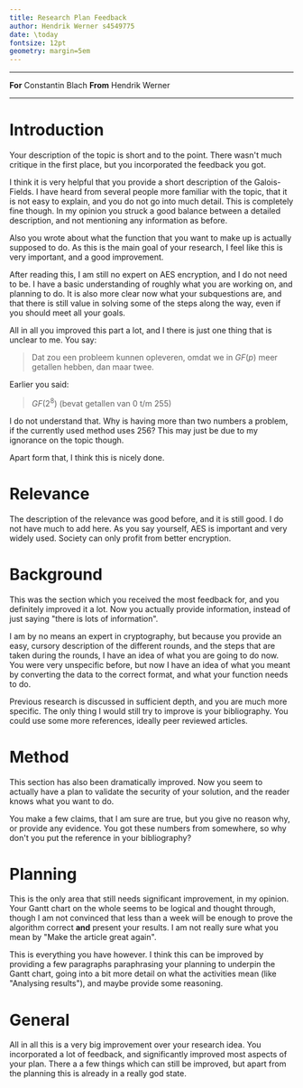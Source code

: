 ```yaml
---
title: Research Plan Feedback
author: Hendrik Werner s4549775
date: \today
fontsize: 12pt
geometry: margin=5em
---
```


-------- ----------------
**For**  Constantin Blach
**From** Hendrik Werner
-------- ----------------

# Introduction

Your description of the topic is short and to the point. There wasn't much critique in the first place, but you incorporated the feedback you got.

I think it is very helpful that you provide a short description of the Galois-Fields. I have heard from several people more familiar with the topic, that it is not easy to explain, and you do not go into much detail. This is completely fine though. In my opinion you struck a good balance between a detailed description, and not mentioning any information as before.

Also you wrote about what the function that you want to make up is actually supposed to do. As this is the main goal of your research, I feel like this is very important, and a good improvement.

After reading this, I am still no expert on AES encryption, and I do not need to be. I have a basic understanding of roughly what you are working on, and planning to do. It is also more clear now what your subquestions are, and that there is still value in solving some of the steps along the way, even if you should meet all your goals.

All in all you improved this part a lot, and I there is just one thing that is unclear to me. You say:

> Dat zou een probleem kunnen opleveren, omdat we in $GF(p)$ meer getallen hebben, dan maar twee.

Earlier you said:

> $GF(2^8)$ (bevat getallen van 0 t/m 255)

I do not understand that. Why is having more than two numbers a problem, if the currently used method uses 256? This may just be due to my ignorance on the topic though.

Apart form that, I think this is nicely done.

# Relevance

The description of the relevance was good before, and it is still good. I do not have much to add here. As you say yourself, AES is important and very widely used. Society can only profit from better encryption.

# Background

This was the section which you received the most feedback for, and you definitely improved it a lot. Now you actually provide information, instead of just saying "there is lots of information".

I am by no means an expert in cryptography, but because you provide an easy, cursory description of the different rounds, and the steps that are taken during the rounds, I have an idea of what you are going to do now. You were very unspecific before, but now I have an idea of what you meant by converting the data to the correct format, and what your function needs to do.

Previous research is discussed in sufficient depth, and you are much more specific. The only thing I would still try to improve is your bibliography. You could use some more references, ideally peer reviewed articles.

# Method

This section has also been dramatically improved. Now you seem to actually have a plan to validate the security of your solution, and the reader knows what you want to do.

You make a few claims, that I am sure are true, but you give no reason why, or provide any evidence. You got these numbers from somewhere, so why don't you put the reference in your bibliography?

# Planning

This is the only area that still needs significant improvement, in my opinion. Your Gantt chart on the whole seems to be logical and thought through, though I am not convinced that less than a week will be enough to prove the algorithm correct **and** present your results. I am not really sure what you mean by "Make the article great again".

This is everything you have however. I think this can be improved by providing a few paragraphs paraphrasing your planning to underpin the Gantt chart, going into a bit more detail on what the activities mean (like "Analysing results"), and maybe provide some reasoning.

# General

All in all this is a very big improvement over your research idea. You incorporated a lot of feedback, and significantly improved most aspects of your plan. There a a few things which can still be improved, but apart from the planning this is already in a really god state.

